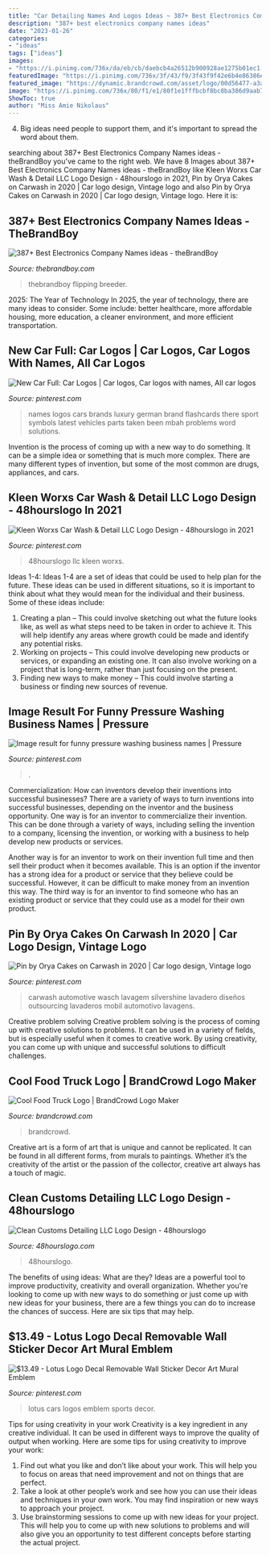 ```yaml
---
title: "Car Detailing Names And Logos Ideas ~ 387+ Best Electronics Company Names Ideas"
description: "387+ best electronics company names ideas"
date: "2023-01-26"
categories:
- "ideas"
tags: ["ideas"]
images:
- "https://i.pinimg.com/736x/da/eb/cb/daebcb4a26512b900928ae1275b01ec1.jpg"
featuredImage: "https://i.pinimg.com/736x/3f/43/f9/3f43f9f42e6b4e86386e27fea86e5c75.jpg"
featured_image: "https://dynamic.brandcrowd.com/asset/logo/00d56477-a3a6-45c8-b852-f4d25758f5a6/insta-square?v=4&amp;s=9%2bDpoy0HaRGxiKX%2fWRslih8kBQMztNFOorQscs8ZwSc%3d"
image: "https://i.pinimg.com/736x/80/f1/e1/80f1e1fffbcbf8bc8ba386d9aab746b9--car-logos-with-names-all-cars.jpg"
ShowToc: true
author: "Miss Amie Nikolaus"
---
```



4. Big ideas need people to support them, and it's important to spread the word about them.

	

		
searching about 387+ Best Electronics Company Names ideas - theBrandBoy you've came to the right web. We have 8 Images about 387+ Best Electronics Company Names ideas - theBrandBoy like Kleen Worxs Car Wash &amp; Detail LLC Logo Design - 48hourslogo in 2021, Pin by Orya Cakes on Carwash in 2020 | Car logo design, Vintage logo and also Pin by Orya Cakes on Carwash in 2020 | Car logo design, Vintage logo. Here it is:
		
    
## 387+ Best Electronics Company Names Ideas - TheBrandBoy

<img loading=lazy src="https://thebrandboy.com/wp-content/uploads/2020/05/electronics-company-names.jpg" onerror="this.onerror=null;this.src='https://tse3.mm.bing.net/th?id=OIP.OQNYP0E-MGti7kZOYwDcpgHaFj&amp;pid=15.1';" alt="387+ Best Electronics Company Names ideas - theBrandBoy">

_Source: thebrandboy.com_

>thebrandboy flipping breeder. 

	

2025: The Year of Technology
In 2025, the year of technology, there are many ideas to consider. Some include: better healthcare, more affordable housing, more education, a cleaner environment, and more efficient transportation.

    
## New Car Full: Car Logos | Car Logos, Car Logos With Names, All Car Logos

<img loading=lazy src="https://i.pinimg.com/736x/80/f1/e1/80f1e1fffbcbf8bc8ba386d9aab746b9--car-logos-with-names-all-cars.jpg" onerror="this.onerror=null;this.src='https://tse3.mm.bing.net/th?id=OIP.iZbRb0TWeiN70ul1eSg3iAHaEh&amp;pid=15.1';" alt="New Car Full: Car Logos | Car logos, Car logos with names, All car logos">

_Source: pinterest.com_

>names logos cars brands luxury german brand flashcards there sport symbols latest vehicles parts taken been mbah problems word solutions. 

	

Invention is the process of coming up with a new way to do something. It can be a simple idea or something that is much more complex. There are many different types of invention, but some of the most common are drugs, appliances, and cars.

    
## Kleen Worxs Car Wash &amp; Detail LLC Logo Design - 48hourslogo In 2021

<img loading=lazy src="https://i.pinimg.com/736x/da/eb/cb/daebcb4a26512b900928ae1275b01ec1.jpg" onerror="this.onerror=null;this.src='https://tse4.mm.bing.net/th?id=OIP.bW5TNLPST0qvbxsmX47tQAHaFj&amp;pid=15.1';" alt="Kleen Worxs Car Wash &amp; Detail LLC Logo Design - 48hourslogo in 2021">

_Source: pinterest.com_

>48hourslogo llc kleen worxs. 

	

Ideas 1-4:
Ideas 1-4 are a set of ideas that could be used to help plan for the future. These ideas can be used in different situations, so it is important to think about what they would mean for the individual and their business. Some of these ideas include:
1. Creating a plan – This could involve sketching out what the future looks like, as well as what steps need to be taken in order to achieve it. This will help identify any areas where growth could be made and identify any potential risks. 
2. Working on projects – This could involve developing new products or services, or expanding an existing one. It can also involve working on a project that is long-term, rather than just focusing on the present. 
3. Finding new ways to make money – This could involve starting a business or finding new sources of revenue.

    
## Image Result For Funny Pressure Washing Business Names | Pressure

<img loading=lazy src="https://i.pinimg.com/736x/87/86/94/8786948d619c827f19efbabff98fedb1.jpg" onerror="this.onerror=null;this.src='https://tse4.mm.bing.net/th?id=OIP.hGxLnK2oseiLyL4BvanzNAAAAA&amp;pid=15.1';" alt="Image result for funny pressure washing business names | Pressure">

_Source: pinterest.com_

>. 

	

Commercialization: How can inventors develop their inventions into successful businesses?
There are a variety of ways to turn inventions into successful businesses, depending on the inventor and the business opportunity. 
One way is for an inventor to commercialize their invention. This can be done through a variety of ways, including selling the invention to a company, licensing the invention, or working with a business to help develop new products or services. 

Another way is for an inventor to work on their invention full time and then sell their product when it becomes available. This is an option if the inventor has a strong idea for a product or service that they believe could be successful. However, it can be difficult to make money from an invention this way. 
The third way is for an inventor to find someone who has an existing product or service that they could use as a model for their own product.

    
## Pin By Orya Cakes On Carwash In 2020 | Car Logo Design, Vintage Logo

<img loading=lazy src="https://i.pinimg.com/736x/3f/43/f9/3f43f9f42e6b4e86386e27fea86e5c75.jpg" onerror="this.onerror=null;this.src='https://tse1.mm.bing.net/th?id=OIP.6626AF4nN9dL10t1gAVsKgHaHa&amp;pid=15.1';" alt="Pin by Orya Cakes on Carwash in 2020 | Car logo design, Vintage logo">

_Source: pinterest.com_

>carwash automotive wasch lavagem silvershine lavadero diseños outsourcing lavaderos mobil automotivo lavagens. 

	

Creative problem solving
Creative problem solving is the process of coming up with creative solutions to problems. It can be used in a variety of fields, but is especially useful when it comes to creative work. By using creativity, you can come up with unique and successful solutions to difficult challenges.

    
## Cool Food Truck Logo | BrandCrowd Logo Maker

<img loading=lazy src="https://dynamic.brandcrowd.com/asset/logo/00d56477-a3a6-45c8-b852-f4d25758f5a6/insta-square?v=4&amp;s=9%2bDpoy0HaRGxiKX%2fWRslih8kBQMztNFOorQscs8ZwSc%3d" onerror="this.onerror=null;this.src='https://tse1.mm.bing.net/th?id=OIP.T2fOV5UflrRZsMqJt8T6HwHaHa&amp;pid=15.1';" alt="Cool Food Truck Logo | BrandCrowd Logo Maker">

_Source: brandcrowd.com_

>brandcrowd. 

	

Creative art is a form of art that is unique and cannot be replicated. It can be found in all different forms, from murals to paintings. Whether it’s the creativity of the artist or the passion of the collector, creative art always has a touch of magic.

    
## Clean Customs Detailing LLC Logo Design - 48hourslogo

<img loading=lazy src="https://www.48hourslogo.com/oss/attachments/2021/06/17/1714569957/c4d725bd9596494c10ebbcc0949e65a5.jpg" onerror="this.onerror=null;this.src='https://tse3.mm.bing.net/th?id=OIP.xDFwAambFxR01tQ3exNiwgHaFj&amp;pid=15.1';" alt="Clean Customs Detailing LLC Logo Design - 48hourslogo">

_Source: 48hourslogo.com_

>48hourslogo. 

	

The benefits of using ideas: What are they?
Ideas are a powerful tool to improve productivity, creativity and overall organization. Whether you're looking to come up with new ways to do something or just come up with new ideas for your business, there are a few things you can do to increase the chances of success. Here are six tips that may help.

    
## $13.49 - Lotus Logo Decal Removable Wall Sticker Decor Art Mural Emblem

<img loading=lazy src="https://i.pinimg.com/736x/7f/c8/81/7fc8819ba156709b48e27ea157f92b41.jpg" onerror="this.onerror=null;this.src='https://tse2.mm.bing.net/th?id=OIP.rv8vMsCpgQq3amMWrGR22AHaHa&amp;pid=15.1';" alt="$13.49 - Lotus Logo Decal Removable Wall Sticker Decor Art Mural Emblem">

_Source: pinterest.com_

>lotus cars logos emblem sports decor. 

	

Tips for using creativity in your work
Creativity is a key ingredient in any creative individual. It can be used in different ways to improve the quality of output when working. Here are some tips for using creativity to improve your work: 
1. Find out what you like and don’t like about your work. This will help you to focus on areas that need improvement and not on things that are perfect. 
2. Take a look at other people’s work and see how you can use their ideas and techniques in your own work. You may find inspiration or new ways to approach your project. 
3. Use brainstorming sessions to come up with new ideas for your project. This will help you to come up with new solutions to problems and will also give you an opportunity to test different concepts before starting the actual project. 

